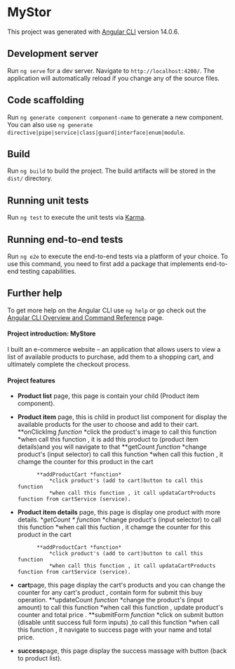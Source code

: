 # MyStor

This project was generated with [Angular CLI](https://github.com/angular/angular-cli) version 14.0.6.

## Development server

Run `ng serve` for a dev server. Navigate to `http://localhost:4200/`. The application will automatically reload if you change any of the source files.

## Code scaffolding

Run `ng generate component component-name` to generate a new component. You can also use `ng generate directive|pipe|service|class|guard|interface|enum|module`.

## Build

Run `ng build` to build the project. The build artifacts will be stored in the `dist/` directory.

## Running unit tests

Run `ng test` to execute the unit tests via [Karma](https://karma-runner.github.io).

## Running end-to-end tests

Run `ng e2e` to execute the end-to-end tests via a platform of your choice. To use this command, you need to first add a package that implements end-to-end testing capabilities.

## Further help

To get more help on the Angular CLI use `ng help` or go check out the [Angular CLI Overview and Command Reference](https://angular.io/cli) page.

#### Project introduction: MyStore

I built an e-commerce website – an application that allows users to view a list of available products to purchase, 
add them to a shopping cart, and ultimately complete the checkout process. 

#### Project features

* **Product list** page, this page is contain your child (Product item component).
* **Product item** page, this is child in product list component for display the available products for the user to choose and add to their cart.
			**onClickImg *function*
				*click the product's image to call this function
				*when call this function , it is add this product to (product item details)and you will navigate to that
			**getCount *function*
				*change product's (input selector) to call this function
				*when call this fuction , it chamge the counter for this product in the cart
				
			**addProductCart *function*
				*click product's (add to cart)button to call this function
				*when call this function , it call updataCartProducts function from cartService (service).

* **Product item details** page, this page is display one product with more details.
			**getCount * function*
				*change product's (input selector) to call this function
				*when call this fuction , it chamge the counter for this product in the cart
				
			**addProductCart *function*
				*click product's (add to cart)button to call this function
				*when call this function , it call updataCartProducts function from cartService (service).
* **cart**page, this page display the cart's products and you can change the counter for any cart's product ,
				contain form for submit this buy operation.
			**updateCount *function*
				*change the product's (input amount) to call this function
				*when call this function , update product's counter and total price .
			**submitForm *function*
				*click on submit button (disable untit success full form inputs) ,to call this function
				*when call this function , it navigate to success page with your name and total price.
* **success**page, this page display the success massage with button (back to product list).
  
